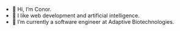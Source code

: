 - 👋 Hi, I’m Conor.
- 👀 I like web development and artificial intelligence.
- 🌱 I’m currently a software engineer at Adaptive Biotechnologies.

<!---
conorchinitz/conorchinitz is a ✨ special ✨ repository because its `README.md` (this file) appears on your GitHub profile.
You can click the Preview link to take a look at your changes.
--->
